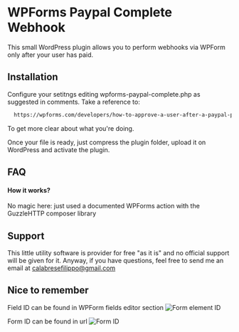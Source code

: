 
# WPForms Paypal Complete Webhook

This small WordPress plugin allows you to perform webhooks via WPForm only after your user has paid.

## Installation

Configure your setitngs editing wpforms-paypal-complete.php as suggested in comments. Take a reference to:

```bash
  https://wpforms.com/developers/how-to-approve-a-user-after-a-paypal-payment/
```
    
To get more clear about what you're doing.

Once your file is ready, just compress the plugin folder, upload it on WordPress and activate the plugin.
## FAQ

#### How it works?

No magic here: just used a documented WPForms action with the GuzzleHTTP composer library
## Support

This little utility software is provider for free "as it is" and no official support will be given for it. Anyway, if you have questions, feel free to send me an email at calabresefilippo@gmail.com


## Nice to remember

Field ID can be found in WPForm fields editor section
![Form element ID](https://i.ibb.co/m50D3Yh/Schermata-2022-06-07-alle-13-10-06.png)

Form ID can be found in url
![Form ID](https://i.ibb.co/6Btwwgm/Schermata-2022-06-07-alle-13-15-49.png)



